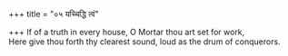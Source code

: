 +++
title = "०५ यच्चिद्धि त्वं"

+++
If of a truth in every house, O Mortar thou art set for work,  
     Here give thou forth thy clearest sound, loud as the drum of conquerors.